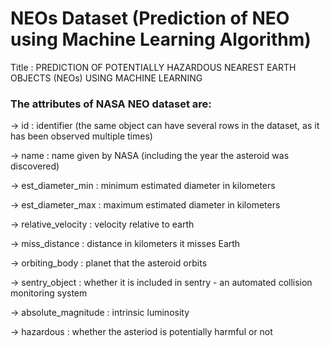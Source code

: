 # NEOs Dataset (Prediction of NEO using Machine Learning Algorithm)

Title : PREDICTION OF POTENTIALLY HAZARDOUS NEAREST EARTH OBJECTS (NEOs) USING MACHINE LEARNING

### The attributes of NASA NEO dataset are:
-> id : identifier (the same object can have several rows in the dataset, as it has been observed multiple times)

-> name : name given by NASA (including the year the asteroid was discovered)

-> est_diameter_min : minimum estimated diameter in kilometers

-> est_diameter_max : maximum estimated diameter in kilometers

-> relative_velocity : velocity relative to earth

-> miss_distance : distance in kilometers it misses Earth

-> orbiting_body : planet that the asteroid orbits

-> sentry_object : whether it is included in sentry - an automated collision monitoring system

-> absolute_magnitude : intrinsic luminosity

-> hazardous : whether the asteriod is potentially harmful or not


